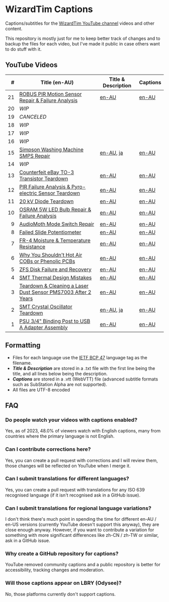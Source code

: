 # WizardTim Captions
Captions/subtitles for the [WizardTim YouTube channel](https://www.youtube.com/WizardTim) videos and other content.

This repository is mostly just for me to keep better track of changes and to backup the files for each video, but I've made it public in case others want to do stuff with it.

## YouTube Videos
| #  | Title (en-AU)                                                                                                 | Title & Description                                         | Captions                                            |
|---:|---------------------------------------------------------------------------------------------------------------|-------------------------------------------------------------|-----------------------------------------------------|
| 21 | [ROBUS PIR Motion Sensor Repair & Failure Analysis](https://www.youtube.com/watch?v=W4ifnLcAIDM)              | [en-AU](./WT-YT-V-21/en-AU.txt)                             | [en-AU](./WT-YT-V-21/en-AU.vtt)                     |
| 20 | *WIP*                                                                                                         |                                                             |                                                     |
| 19 | *CANCELED*                                                                                                    |                                                             |                                                     |
| 18 | *WIP*                                                                                                         |                                                             |                                                     |
| 17 | *WIP*                                                                                                         |                                                             |                                                     |
| 16 | *WIP*                                                                                                         |                                                             |                                                     |
| 15 | [Simpson Washing Machine SMPS Repair](https://www.youtube.com/watch?v=uRWfYYUtTCM)                            | [en-AU](./WT-YT-V-15/en-AU.txt), [ja](./WT-YT-V-15/ja.txt)  | [en-AU](./WT-YT-V-15/en-AU.vtt)                     |
| 14 | *WIP*                                                                                                         |                                                             |                                                     |
| 13 | [Counterfeit eBay TO-3 Transistor Teardown](https://www.youtube.com/watch?v=5I7P2KBz4gA)                      | [en-AU](./WT-YT-V-13/en-AU.txt)                             | [en-AU](./WT-YT-V-13/en-AU.vtt)                     |
| 12 | [PIR Failure Analysis & Pyro-electric Sensor Teardown](https://www.youtube.com/watch?v=rJzNCCxsdEg)           | [en-AU](./WT-YT-V-12/en-AU.txt)                             | [en-AU](./WT-YT-V-12/en-AU.vtt)                     |
| 11 | [20 kV Diode Teardown](https://www.youtube.com/watch?v=3lqr6CAOwH4)                                           | [en-AU](./WT-YT-V-11/en-AU.txt)                             | [en-AU](./WT-YT-V-11/en-AU.vtt)                     |
| 10 | [OSRAM 5W LED Bulb Repair & Failure Analysis](https://www.youtube.com/watch?v=btBmE-PZ5ig)                    | [en-AU](./WT-YT-V-10/en-AU.txt)                             | [en-AU](./WT-YT-V-10/en-AU.vtt)                     |
|  9 | [AudioMoth Mode Switch Repair](https://www.youtube.com/watch?v=8adwxy2JSus)                                   | [en-AU](./WT-YT-V-9/en-AU.txt)                              | [en-AU](./WT-YT-V-9/en-AU.vtt)                      |
|  8 | [Failed Slide Potentiometer](https://www.youtube.com/watch?v=_l71sgulbIc)                                     | [en-AU](./WT-YT-V-8/en-AU.txt)                              | [en-AU](./WT-YT-V-8/en-AU.vtt)                      |
|  7 | [FR-4 Moisture & Temperature Resistance](https://www.youtube.com/watch?v=40md2r0CuFs)                         | [en-AU](./WT-YT-V-7/en-AU.txt)                              | [en-AU](./WT-YT-V-7/en-AU.vtt)                      |
|  6 | [Why You Shouldn't Hot Air COBs or Phenolic PCBs](https://www.youtube.com/watch?v=NakHf6cV4aE)                | [en-AU](./WT-YT-V-6/en-AU.txt)                              | [en-AU](./WT-YT-V-6/en-AU.vtt)                      |
|  5 | [ZFS Disk Failure and Recovery](https://www.youtube.com/watch?v=DpSCvqqJvsw)                                  | [en-AU](./WT-YT-V-5/en-AU.txt)                              | [en-AU](./WT-YT-V-5/en-AU.vtt)                      |
|  4 | [SMT Thermal Design Mistakes](https://www.youtube.com/watch?v=_iIPJBWDUq0)                                    | [en-AU](./WT-YT-V-4/en-AU.txt)                              | [en-AU](./WT-YT-V-4/en-AU.vtt)                      |
|  3 | [Teardown & Cleaning a Laser Dust Sensor PMS7003 After 2 Years](https://www.youtube.com/watch?v=QgO0iWpK7Ho)  | [en-AU](./WT-YT-V-3/en-AU.txt)                              | [en-AU](./WT-YT-V-3/en-AU.vtt)                      |
|  2 | [SMT Crystal Oscillator Teardown](https://www.youtube.com/watch?v=OVn0Wazriyw)                                | [en-AU](./WT-YT-V-2/en-AU.txt), [ja](./WT-YT-V-2/ja.txt)    | [en-AU](./WT-YT-V-2/en-AU.vtt)                      |
|  1 | [PSU 3/4" Binding Post to USB A Adapter Assembly](https://www.youtube.com/watch?v=g8ivYxvZa-0)                | [en-AU](./WT-YT-V-1/en-AU.txt)                              | [en-AU](./WT-YT-V-1/en-AU.vtt)                      |

## Formatting
* Files for each language use the [IETF BCP 47](https://www.w3.org/International/articles/language-tags/) language tag as the filename.
* ***Title & Description*** are stored in a .txt file with the first line being the title, and all lines below being the description.
* ***Captions*** are stored in a .vtt (WebVTT) file (advanced subtitle formats such as SubStation Alpha are not supported).
* All files are UTF-8 encoded

## FAQ

### Do people watch your videos with captions enabled?
Yes, as of 2023, 48.0% of viewers watch with English captions, many from countries where the primary language is not English.

### Can I contribute corrections here?
Yes, you can create a pull request with corrections and I will review them, those changes will be reflected on YouTube when I merge it.

### Can I submit translations for different languages?
Yes, you can create a pull request with translations for any ISO 639 recognised language (if it isn't recognised ask in a GitHub issue).

### Can I submit translations for regional language variations?
I don't think there's much point in spending the time for different en-AU / en-US versions (currently YouTube doesn't support this anyway), they are close enough anyway. However, if you want to contribute a variation for something with more significant differences like zh-CN / zh-TW or similar, ask in a GitHub issue.

### Why create a GitHub repository for captions?
YouTube removed community captions and a public repository is better for accessibility, tracking changes and moderation.

### Will those captions appear on LBRY (Odysee)?
No, those platforms currently don't support captions.
